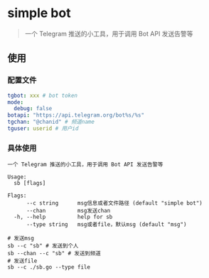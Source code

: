 # simple bot

> 一个 Telegram 推送的小工具，用于调用 Bot API 发送告警等

## 使用

### 配置文件

```yaml
tgbot: xxx # bot token
mode:
  debug: false
botapi: "https://api.telegram.org/bot%s/%s"
tgchan: "@chanid" # 频道name
tguser: userid # 用户id
```

### 具体使用

```
一个 Telegram 推送的小工具，用于调用 Bot API 发送告警等

Usage:
  sb [flags]

Flags:
      --c string      msg信息或者文件路径 (default "simple bot")
      --chan          msg发送chan
  -h, --help          help for sb
      --type string   msg或者file，默认msg (default "msg")

# 发送msg
sb --c "sb" # 发送到个人
sb --chan --c "sb" # 发送到频道
# 发送file
sb --c ./sb.go --type file
```